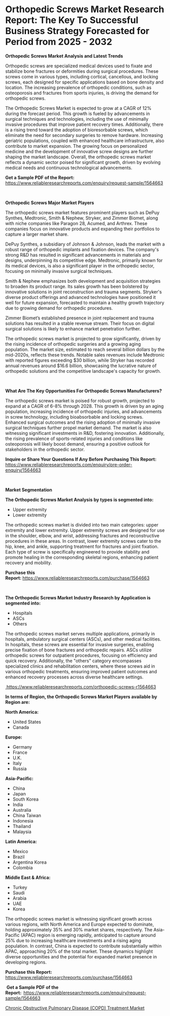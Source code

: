 <p><h1>Orthopedic Screws Market Research Report: The Key To Successful Business Strategy Forecasted for Period from 2025 - 2032</h1></p><p><strong>Orthopedic Screws Market Analysis and Latest Trends</strong></p>
<p><p>Orthopedic screws are specialized medical devices used to fixate and stabilize bone fractures or deformities during surgical procedures. These screws come in various types, including cortical, cancellous, and locking screws, each designed for specific applications based on bone density and location. The increasing prevalence of orthopedic conditions, such as osteoporosis and fractures from sports injuries, is driving the demand for orthopedic screws.</p><p>The Orthopedic Screws Market is expected to grow at a CAGR of 12% during the forecast period. This growth is fueled by advancements in surgical techniques and technologies, including the use of minimally invasive procedures that improve patient recovery times. Additionally, there is a rising trend toward the adoption of bioresorbable screws, which eliminate the need for secondary surgeries to remove hardware. Increasing geriatric populations, coupled with enhanced healthcare infrastructure, also contribute to market expansion. The growing focus on personalized medicine and the development of innovative screw designs are further shaping the market landscape. Overall, the orthopedic screws market reflects a dynamic sector poised for significant growth, driven by evolving medical needs and continuous technological advancements.</p></p>
<p><strong>Get a Sample PDF of the Report:&nbsp;</strong> <a href="https://www.reliableresearchreports.com/enquiry/request-sample/1564663?utm_campaign=2665&utm_medium=2&utm_source=Github&utm_content=ia&utm_term=03032025&utm_id=orthopedic-screws">https://www.reliableresearchreports.com/enquiry/request-sample/1564663</a></p>
<p>&nbsp;</p>
<p><strong>Orthopedic Screws Major Market Players</strong></p>
<p><p>The orthopedic screws market features prominent players such as DePuy Synthes, Medtronic, Smith & Nephew, Stryker, and Zimmer Biomet, along with niche companies like Paragon 28, Acumed, and Arthrex. These companies focus on innovative products and expanding their portfolios to capture a larger market share.</p><p>DePuy Synthes, a subsidiary of Johnson & Johnson, leads the market with a robust range of orthopedic implants and fixation devices. The company's strong R&D has resulted in significant advancements in materials and designs, underpinning its competitive edge. Medtronic, primarily known for its medical devices, is also a significant player in the orthopedic sector, focusing on minimally invasive surgical techniques. </p><p>Smith & Nephew emphasizes both development and acquisition strategies to broaden its product range. Its sales growth has been bolstered by innovative solutions in joint reconstruction and trauma segments. Stryker's diverse product offerings and advanced technologies have positioned it well for future expansion, forecasted to maintain a healthy growth trajectory due to growing demand for orthopedic procedures.</p><p>Zimmer Biomet’s established presence in joint replacement and trauma solutions has resulted in a stable revenue stream. Their focus on digital surgical solutions is likely to enhance market penetration further.</p><p>The orthopedic screws market is projected to grow significantly, driven by the rising incidence of orthopedic surgeries and a growing aging population. The market size, estimated to reach several billion dollars by the mid-2020s, reflects these trends. Notable sales revenues include Medtronic with reported figures exceeding $30 billion, while Stryker has recorded annual revenues around $16.6 billion, showcasing the lucrative nature of orthopedic solutions and the competitive landscape's capacity for growth.</p></p>
<p>&nbsp;</p>
<p><strong>What Are The Key Opportunities For Orthopedic Screws Manufacturers?</strong></p>
<p><p>The orthopedic screws market is poised for robust growth, projected to expand at a CAGR of 6-8% through 2028. This growth is driven by an aging population, increasing incidence of orthopedic injuries, and advancements in screw technology, including bioabsorbable and locking screws. Enhanced surgical outcomes and the rising adoption of minimally invasive surgical techniques further propel market demand. The market is also witnessing significant investments in R&D, fostering innovation. Additionally, the rising prevalence of sports-related injuries and conditions like osteoporosis will likely boost demand, ensuring a positive outlook for stakeholders in the orthopedic sector.</p></p>
<p><strong>Inquire or Share Your Questions If Any Before Purchasing This Report:</strong> <a href="https://www.reliableresearchreports.com/enquiry/pre-order-enquiry/1564663?utm_campaign=2665&utm_medium=2&utm_source=Github&utm_content=ia&utm_term=03032025&utm_id=orthopedic-screws">https://www.reliableresearchreports.com/enquiry/pre-order-enquiry/1564663</a></p>
<p>&nbsp;</p>
<p><strong>Market Segmentation</strong></p>
<p><strong>The Orthopedic Screws Market Analysis by types is segmented into:</strong></p>
<p><ul><li>Upper extremity</li><li>Lower extremity</li></ul></p>
<p><p>The orthopedic screws market is divided into two main categories: upper extremity and lower extremity. Upper extremity screws are designed for use in the shoulder, elbow, and wrist, addressing fractures and reconstructive procedures in these areas. In contrast, lower extremity screws cater to the hip, knee, and ankle, supporting treatment for fractures and joint fixation. Each type of screw is specifically engineered to provide stability and promote healing in the corresponding skeletal regions, enhancing patient recovery and mobility.</p></p>
<p><strong>Purchase this Report:&nbsp;</strong><a href="https://www.reliableresearchreports.com/purchase/1564663?utm_campaign=2665&utm_medium=2&utm_source=Github&utm_content=ia&utm_term=03032025&utm_id=orthopedic-screws">https://www.reliableresearchreports.com/purchase/1564663</a></p>
<p>&nbsp;</p>
<p><strong>The Orthopedic Screws Market Industry Research by Application is segmented into:</strong></p>
<p><ul><li>Hospitals</li><li>ASCs</li><li>Others</li></ul></p>
<p><p>The orthopedic screws market serves multiple applications, primarily in hospitals, ambulatory surgical centers (ASCs), and other medical facilities. In hospitals, these screws are essential for invasive surgeries, enabling precise fixation of bone fractures and orthopedic repairs. ASCs utilize orthopedic screws for outpatient procedures, focusing on efficiency and quick recovery. Additionally, the "others" category encompasses specialized clinics and rehabilitation centers, where these screws aid in various orthopedic treatments, ensuring improved patient outcomes and enhanced recovery processes across diverse healthcare settings.</p></p>
<p><a href="https://www.reliableresearchreports.com/orthopedic-screws-r1564663?utm_campaign=2665&utm_medium=2&utm_source=Github&utm_content=ia&utm_term=03032025&utm_id=orthopedic-screws">&nbsp;https://www.reliableresearchreports.com/orthopedic-screws-r1564663</a></p>
<p><strong>In terms of Region, the Orthopedic Screws Market Players available by Region are:</strong></p>
<p>
    <p> <strong> North America: </strong>
        <ul>
            <li>United States</li>
            <li>Canada</li>
        </ul>
        </p> 
    <p> <strong> Europe: </strong>
        <ul>
            <li>Germany</li>
            <li>France</li>
            <li>U.K.</li>
            <li>Italy</li>
            <li>Russia</li>
        </ul>
        </p> 
    <p> <strong> Asia-Pacific: </strong>
        <ul>
            <li>China</li>
            <li>Japan</li>
            <li>South Korea</li>
            <li>India</li>
            <li>Australia</li>
            <li>China Taiwan</li>
            <li>Indonesia</li>
            <li>Thailand</li>
            <li>Malaysia</li>
        </ul>
        </p> 
    <p> <strong> Latin America: </strong>
        <ul>
            <li>Mexico</li>
            <li>Brazil</li>
            <li>Argentina Korea</li>
            <li>Colombia</li>
        </ul>
        </p> 
    <p> <strong> Middle East & Africa: </strong>
        <ul>
            <li>Turkey</li>
            <li>Saudi</li>
            <li>Arabia</li>
            <li>UAE</li>
            <li>Korea</li>
        </ul>
    </p>
    </p>
<p><p>The orthopedic screws market is witnessing significant growth across various regions, with North America and Europe expected to dominate, holding approximately 35% and 30% market shares, respectively. The Asia-Pacific (APAC) region is emerging rapidly, anticipated to capture around 25% due to increasing healthcare investments and a rising aging population. In contrast, China is expected to contribute substantially within APAC, approaching 20% of the total market. These dynamics highlight diverse opportunities and the potential for expanded market presence in developing regions.</p></p>
<p><strong>Purchase this Report: </strong><a href="https://www.reliableresearchreports.com/purchase/1564663?utm_campaign=2665&utm_medium=2&utm_source=Github&utm_content=ia&utm_term=03032025&utm_id=orthopedic-screws">https://www.reliableresearchreports.com/purchase/1564663</a></p>
<p>&nbsp;<strong>Get a Sample PDF of the Report:&nbsp;&nbsp;</strong><a href="https://www.reliableresearchreports.com/enquiry/request-sample/1564663?utm_campaign=2665&utm_medium=2&utm_source=Github&utm_content=ia&utm_term=03032025&utm_id=orthopedic-screws">https://www.reliableresearchreports.com/enquiry/request-sample/1564663</a></p>
<p><strong></strong></p>
<p><p><a href="https://github.com/FlorianWolf90/Market-Research-Report-List-1/blob/main/chronic-obstructive-pulmonary-disease-copd-treatment-market.md?utm_campaign=2665&utm_medium=2&utm_source=Github&utm_content=ia&utm_term=03032025&utm_id=orthopedic-screws">Chronic Obstructive Pulmonary Disease (COPD) Treatment Market</a></p></p>